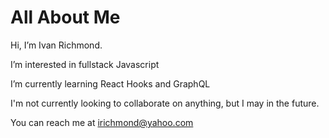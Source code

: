 # All About Me #

Hi, I’m Ivan Richmond.

I’m interested in fullstack Javascript

I’m currently learning React Hooks and GraphQL

I'm not currently looking to collaborate on anything, but I may in the future.

You can reach me at irichmond@yahoo.com

